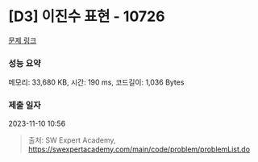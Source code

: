 # [D3] 이진수 표현 - 10726 

[문제 링크](https://swexpertacademy.com/main/code/problem/problemDetail.do?contestProbId=AXRSXf_a9qsDFAXS) 

### 성능 요약

메모리: 33,680 KB, 시간: 190 ms, 코드길이: 1,036 Bytes

### 제출 일자

2023-11-10 10:56



> 출처: SW Expert Academy, https://swexpertacademy.com/main/code/problem/problemList.do